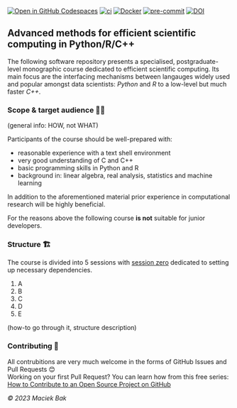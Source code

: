 [![Open in GitHub Codespaces](https://badgen.net/badge/icon/Open%20in%20GitHub%20Codespaces?icon=github&label&color=black)](https://github.com/codespaces/new?hide_repo_select=true&ref=master&repo=648110302&skip_quickstart=true&machine=basicLinux32gb&geo=EuropeWest&devcontainer_path=.devcontainer%2Fdevcontainer.json)
[![ci](https://github.com/AngryMaciek/efcomp/workflows/ci/badge.svg?branch=master)](https://github.com/AngryMaciek/efcomp/actions?query=workflow%3Aci)
[![Docker](https://badgen.net/badge/icon/docker?icon=docker&label)](https://hub.docker.com/r/angrymaciek/efcomp)
[![pre-commit](https://img.shields.io/badge/pre--commit-+-brightgreen?logo=pre-commit)](https://github.com/pre-commit/pre-commit)
[![DOI](https://zenodo.org/badge/DOI/10.5281/zenodo.8001609.svg)](https://doi.org/10.5281/zenodo.8001609)

## Advanced methods for efficient scientific computing in Python/R/C++

The following software repository presents a specialised,
postgraduate-level monographic course dedicated to efficient scientific computing.
Its main focus are the interfacing mechanisms between langauges widely used and popular
amongst data scientists: _Python_ and _R_ to a low-level but much faster _C++_.

### Scope & target audience 🙋‍♀️

(general info: HOW, not WHAT)

Participants of the course should be well-prepared with:

* reasonable experience with a text shell environment
* very good understanding of C and C++
* basic programming skills in Python and R
* background in: linear algebra, real analysis, statistics and machine learning

In addition to the aforementioned material prior experience in
computational research will be highly beneficial.

For the reasons above the following course **is not** suitable for junior developers.  

### Structure 🏗️

The course is divided into 5 sessions with [session zero](sessions/0_SystemSetup/notebook.ipynb) dedicated to setting up necessary dependencies.
1. A
2. B
3. C
4. D
5. E

(how-to go through it, structure description)

### Contributing 💖

All contrubitions are very much welcome in the forms of
GitHub Issues and Pull Requests 😊  
Working on your first Pull Request? You can learn how from this free series:  
[How to Contribute to an Open Source Project on GitHub](https://kcd.im/pull-request)

*© 2023 Maciek Bak*
